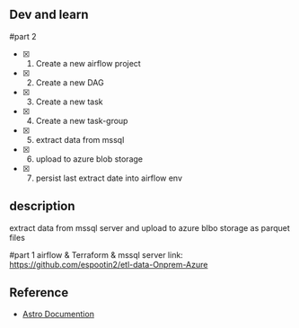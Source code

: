 ## Dev and learn

#part 2
- [x] 1. Create a new airflow project
- [x] 2. Create a new DAG
- [x] 3. Create a new task
- [x] 4. Create a new task-group
- [x] 5. extract data from mssql
- [x] 6. upload to azure blob storage
- [x] 7. persist last extract date into airflow env


## description
extract data from mssql server and upload to azure blbo storage as parquet files

#part 1 airflow & Terraform & mssql server
link: https://github.com/espootin2/etl-data-Onprem-Azure

## Reference
- [Astro Documention](https://www.astronomer.io/docs/learn/category/airflow-concepts)
